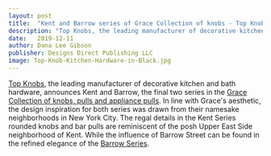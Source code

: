 ```yaml
---
layout: post
title:  "Kent and Barrow series of Grace Collection of knobs - Top Knobs"
description: "Top Knobs, the leading manufacturer of decorative kitchen and bath hardware."
date:   2019-12-11
author: Dana Lee Gibson
publisher: Designs Direct Publishing LLC
image: Top-Knob-Kitchen-Hardware-in-Black.jpg
---
```


[Top Knobs](https://www.topknobs.com/), the leading manufacturer of decorative kitchen and bath hardware, announces Kent and Barrow, the final two series in the [Grace Collection of knobs, pulls and appliance pulls](https://www.topknobs.com/). In line with Grace's aesthetic, the design inspiration for both series was drawn from their namesake neighborhoods in New York City. <!--more-->The regal details in the Kent Series rounded knobs and bar pulls are reminiscent of the posh Upper East Side neighborhood of Kent. While the influence of Barrow Street can be found in the refined elegance of the [Barrow Series](https://www.topknobs.com/).
